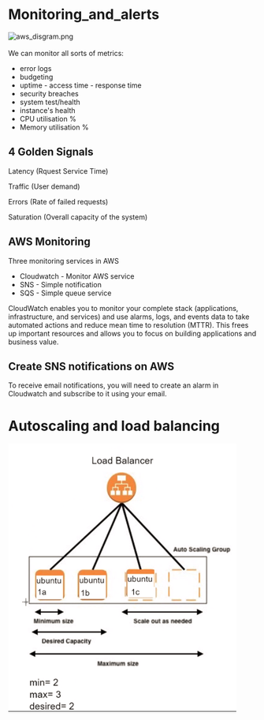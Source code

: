 # Monitoring_and_alerts

![aws_disgram.png](/aws_diargam.png)
<br></br>
We can monitor all sorts of metrics:
- error logs
- budgeting
- uptime - access time - response time
- security breaches
- system test/health
- instance's health
- CPU utilisation %
- Memory utilisation %

## 4 Golden Signals

Latency (Rquest Service Time)

Traffic (User demand)

Errors (Rate of failed requests)

Saturation (Overall capacity of the system)

## AWS Monitoring

Three monitoring services in AWS
- Cloudwatch - Monitor AWS service
- SNS - Simple notification
- SQS - Simple queue service

CloudWatch enables you to monitor your complete stack (applications, infrastructure, and services) and use alarms, logs, and events data to take automated actions and reduce mean time to resolution (MTTR). This frees up important resources and allows you to focus on building applications and business value.

## Create SNS notifications on AWS
To receive email notifications, you will need to create an alarm in Cloudwatch and subscribe to it using your email.

# Autoscaling and load balancing 
![lb.png](/lb.png)
